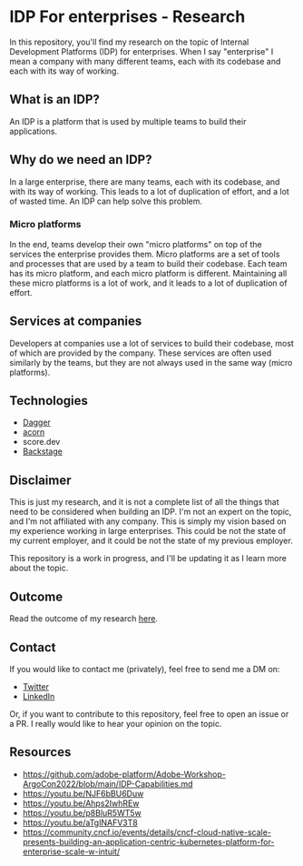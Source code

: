 # IDP For enterprises - Research

In this repository, you'll find my research on the topic of Internal Development Platforms (IDP) for enterprises.
When I say "enterprise" I mean a company with many different teams, each with its codebase and each with its way of working.

## What is an IDP?

An IDP is a platform that is used by multiple teams to build their applications.

## Why do we need an IDP?

In a large enterprise, there are many teams, each with its codebase, and with its way of working.
This leads to a lot of duplication of effort, and a lot of wasted time.
An IDP can help solve this problem.

### Micro platforms

In the end, teams develop their own "micro platforms" on top of the services the enterprise provides them.
Micro platforms are a set of tools and processes that are used by a team to build their codebase.
Each team has its micro platform, and each micro platform is different.
Maintaining all these micro platforms is a lot of work, and it leads to a lot of duplication of effort.

## Services at companies

Developers at companies use a lot of services to build their codebase, most of which are provided by the company.
These services are often used similarly by the teams, but they are not always used in the same way (micro platforms).

## Technologies

- [Dagger](dagger.md)
- [acorn](acorn.md)
- score.dev
- [Backstage](backstage.md)

## Disclaimer

This is just my research, and it is not a complete list of all the things that need to be considered when building an IDP.
I'm not an expert on the topic, and I'm not affiliated with any company.
This is simply my vision based on my experience working in large enterprises.
This could be not the state of my current employer, and it could be not the state of my previous employer.

This repository is a work in progress, and I'll be updating it as I learn more about the topic.

## Outcome

Read the outcome of my research [here](outcome.md).

## Contact

If you would like to contact me (privately), feel free to send me a DM on:

- [Twitter](https://twitter.com/angelbarrera92)
- [LinkedIn](https://www.linkedin.com/in/angelbarrerasanchez/)

Or, if you want to contribute to this repository, feel free to open an issue or a PR.
I really would like to hear your opinion on the topic.

## Resources

- https://github.com/adobe-platform/Adobe-Workshop-ArgoCon2022/blob/main/IDP-Capabilities.md
- https://youtu.be/NJF6bBU6Duw
- https://youtu.be/Ahps2IwhREw
- https://youtu.be/p8BluR5WT5w
- https://youtu.be/aTgINAFV3T8
- https://community.cncf.io/events/details/cncf-cloud-native-scale-presents-building-an-application-centric-kubernetes-platform-for-enterprise-scale-w-intuit/

